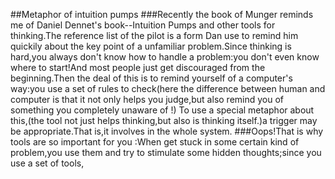 ##Metaphor of intuition pumps
###Recently the book of Munger reminds me of Daniel Dennet's book--Intuition Pumps and other tools for thinking.The reference list of the pilot is a form Dan use to remind him quickily about the key point of a unfamiliar problem.Since thinking is hard,you always don't know how to handle a problem:you don't even know where to start!And most people just get discouraged from the beginning.Then the deal of this is to remind yourself of a computer's way:you use a set of rules to check(here the  difference between human and computer is that it not only helps you judge,but also remind you of something you completely unaware of !) To use a special metaphor about this,(the tool not just helps thinking,but also is thinking itself.)a trigger may be appropriate.That is,it involves in the whole system.
###Oops!That is why tools are so important for you :When get stuck in some certain kind of problem,you use them and try to stimulate some hidden thoughts;since you use a set of tools,